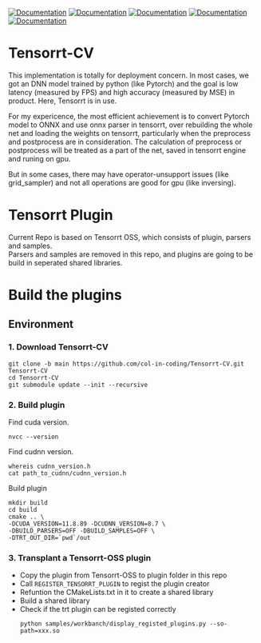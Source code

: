 [![Documentation](https://img.shields.io/badge/Pytorch-documentation-brightgreen)](https://pytorch.org/docs/stable/index.html)
[![Documentation](https://img.shields.io/badge/TensorRT-documentation-brightgreen.svg)](https://docs.nvidia.com/deeplearning/sdk/tensorrt-developer-guide/index.html) 
[![Documentation](https://img.shields.io/badge/TensorRT--Python-api-brightgreen)](https://docs.nvidia.com/deeplearning/tensorrt/api/python_api/index.html)
[![Documentation](https://img.shields.io/badge/Onnx--Graphsurgeon-docs-brightgreen)](https://docs.nvidia.com/deeplearning/tensorrt/onnx-graphsurgeon/docs/index.html)
[![Documentation](https://img.shields.io/badge/PyCUDA-documentation-brightgreen)](https://documen.tician.de/pycuda/)

# Tensorrt-CV
This implementation is totally for deployment concern. In most cases, we got an DNN model trained by python (like Pytorch) and the goal is low latency (measured by FPS) and high accuracy (measured by MSE) in product. Here, Tensorrt is in use.  

For my expericence, the most efficient achievement is to convert Pytorch model to ONNX and use onnx parser in tensorrt, over rebuilding the whole net and loading the weights on tensorrt, particularly when the preprocess and postprocess are in consideration. The calculation of preprocess or postprocess will be treated as a part of the net, saved in tensorrt engine and runing on gpu.  

But in some cases, there may have operator-unsupport issues (like grid_sampler) and not all operations are good for gpu (like inversing).

# Tensorrt Plugin   
Current Repo is based on Tensorrt OSS, which consists of plugin, parsers and samples.    
Parsers and samples are removed in this repo, and plugins are going to be build in seperated shared libraries.

# Build the plugins

## Environment

### 1. Download Tensorrt-CV
```
git clone -b main https://github.com/col-in-coding/Tensorrt-CV.git Tensorrt-CV
cd Tensorrt-CV
git submodule update --init --recursive
```

### 2. Build plugin   

Find cuda version.
```
nvcc --version
```
Find cudnn version.
```
whereis cudnn_version.h
cat path_to_cudnn/cudnn_version.h
```
Build plugin
```
mkdir build
cd build
cmake .. \
-DCUDA_VERSION=11.8.89 -DCUDNN_VERSION=8.7 \
-DBUILD_PARSERS=OFF -DBUILD_SAMPLES=OFF \
-DTRT_OUT_DIR=`pwd`/out
```

### 3. Transplant a Tensorrt-OSS plugin

- Copy the plugin from Tensorrt-OSS to plugin folder in this repo
- Call `REGISTER_TENSORRT_PLUGIN` to regist the plugin creator
- Refuntion the CMakeLists.txt in it to create a shared library
- Build a shared library
- Check if the trt plugin can be registed correctly 
    ```
    python samples/workbanch/display_registed_plugins.py --so-path=xxx.so
    ```
